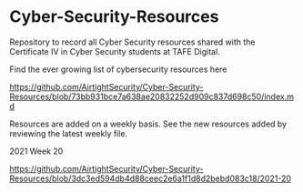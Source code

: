 # Cyber-Security-Resources
Repository to record all Cyber Security resources shared with the Certificate IV in Cyber Security students at TAFE Digital.

Find the ever growing list of cybersecurity resources here

https://github.com/AirtightSecurity/Cyber-Security-Resources/blob/73bb931bce7a638ae20832252d909c837d698c50/index.md

Resources are added on a weekly basis. See the new resources added by reviewing the latest weekly file.

2021 Week 20

https://github.com/AirtightSecurity/Cyber-Security-Resources/blob/3dc3ed594db4d88ceec2e6a1f1d8d2bebd083c18/2021-20


